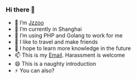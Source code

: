 ### Hi there 👋


- 🔭 I’m [Jzzoo](https://github.com/jzzoo)
- 🌱 I’m currently in Shanghai
- 👯 I’m using PHP and Golang to work for me
- 🤔 I like to travel and make friends
- 💬 I hope to learn more knowledge in the future
- 📫 This is my [Email](mailto:jzzoo@qq.com). Harassment is welcome
- 😄 This is a naughty introduction
- ⚡ You can also?


